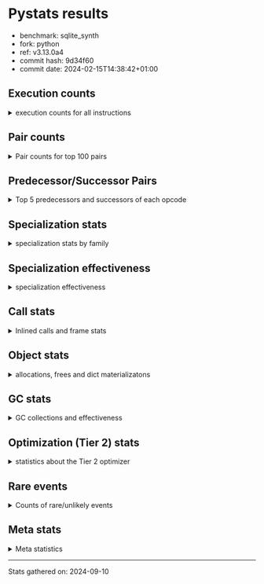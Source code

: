 
# Pystats results

- benchmark: sqlite_synth
- fork: python
- ref: v3.13.0a4
- commit hash: 9d34f60
- commit date: 2024-02-15T14:38:42+01:00

## Execution counts

<details>
<summary> execution counts for all instructions </summary>

|Name | Count | Self | Cumulative | Miss ratio | 
|---|---:|---:|---:|---:|
| LOAD_FAST | 52,431,040 | 17.2% | 17.2% |  |
| STORE_FAST | 15,729,760 | 5.2% | 22.4% |  |
| COPY | 15,728,640 | 5.2% | 27.6% |  |
| SWAP | 15,728,640 | 5.2% | 32.8% |  |
| LOAD_GLOBAL_BUILTIN | 10,487,120 | 3.4% | 36.2% |  |
| LOAD_CONST | 10,486,960 | 3.4% | 39.7% |  |
| JUMP_BACKWARD | 10,486,320 | 3.4% | 43.1% |  |
| LOAD_GLOBAL_MODULE | 10,486,320 | 3.4% | 46.6% |  |
| PUSH_NULL | 10,486,240 | 3.4% | 50.0% |  |
| POP_JUMP_IF_FALSE | 10,486,240 | 3.4% | 53.4% |  |
| LOAD_ATTR_MODULE | 10,485,960 | 3.4% | 56.9% |  |
| LOAD_ATTR_INSTANCE_VALUE | 10,485,840 | 3.4% | 60.3% |  |
| STORE_ATTR_INSTANCE_VALUE | 10,485,840 | 3.4% | 63.8% |  |
| BINARY_OP_ADD_INT | 10,485,720 | 3.4% | 67.2% |  |
| CALL_BUILTIN_O | 10,485,720 | 3.4% | 70.7% |  |
| COMPARE_OP_FLOAT | 10,485,720 | 3.4% | 74.1% |  |
| FOR_ITER | 5,244,480 | 1.7% | 75.9% |  |
| POP_TOP | 5,244,000 | 1.7% | 77.6% |  |
| LOAD_FAST_LOAD_FAST | 5,243,840 | 1.7% | 79.3% |  |
| LOAD_ATTR_METHOD_NO_DICT | 5,243,420 | 1.7% | 81.0% |  |
| RESUME_CHECK | 5,243,340 | 1.7% | 82.8% |  |
| INTERPRETER_EXIT | 5,243,200 | 1.7% | 84.5% |  |
| CALL_METHOD_DESCRIPTOR_FAST | 5,243,100 | 1.7% | 86.2% |  |
| BUILD_LIST | 5,242,960 | 1.7% | 87.9% |  |
| RETURN_CONST | 5,242,960 | 1.7% | 89.7% |  |
| FOR_ITER_RANGE | 5,242,940 | 1.7% | 91.4% |  |
| POP_JUMP_IF_NONE | 5,242,880 | 1.7% | 93.1% |  |
| STORE_FAST_STORE_FAST | 5,242,880 | 1.7% | 94.8% |  |
| CALL_LEN | 5,242,860 | 1.7% | 96.5% |  |
| CALL_STR_1 | 5,242,860 | 1.7% | 98.3% |  |
| UNPACK_SEQUENCE_TUPLE | 5,242,860 | 1.7% | 100.0% |  |
| CALL | 1,260 | 0.0% | 100.0% |  |
| LOAD_ATTR | 860 | 0.0% | 100.0% |  |
| CALL_BUILTIN_FAST | 800 | 0.0% | 100.0% |  |
| FOR_ITER_TUPLE | 720 | 0.0% | 100.0% |  |
| NOP | 560 | 0.0% | 100.0% |  |
| LOAD_DEREF | 560 | 0.0% | 100.0% |  |
| RETURN_VALUE | 480 | 0.0% | 100.0% |  |
| LOAD_GLOBAL | 480 | 0.0% | 100.0% |  |
| STORE_ATTR | 360 | 0.0% | 100.0% |  |
| CHECK_EXC_MATCH | 320 | 0.0% | 100.0% |  |
| GET_ITER | 320 | 0.0% | 100.0% |  |
| POP_EXCEPT | 320 | 0.0% | 100.0% |  |
| PUSH_EXC_INFO | 320 | 0.0% | 100.0% |  |
| BINARY_OP | 220 | 0.0% | 100.0% |  |
| MAKE_FUNCTION | 160 | 0.0% | 100.0% |  |
| BUILD_TUPLE | 160 | 0.0% | 100.0% |  |
| CALL_FUNCTION_EX | 160 | 0.0% | 100.0% |  |
| COPY_FREE_VARS | 160 | 0.0% | 100.0% |  |
| MAKE_CELL | 160 | 0.0% | 100.0% |  |
| SET_FUNCTION_ATTRIBUTE | 160 | 0.0% | 100.0% |  |
| CALL_BUILTIN_CLASS | 120 | 0.0% | 100.0% |  |
| CALL_METHOD_DESCRIPTOR_NOARGS | 120 | 0.0% | 100.0% |  |
| RESUME | 100 | 0.0% | 100.0% |  |
| BUILD_MAP | 80 | 0.0% | 100.0% |  |
| CALL_INTRINSIC_1 | 80 | 0.0% | 100.0% |  |
| COMPARE_OP | 80 | 0.0% | 100.0% |  |
| JUMP_FORWARD | 80 | 0.0% | 100.0% |  |
| LIST_EXTEND | 80 | 0.0% | 100.0% |  |
| CALL_ISINSTANCE | 80 | 0.0% | 100.0% |  |
| CALL_PY_WITH_DEFAULTS | 80 | 0.0% | 100.0% |  |
| COMPARE_OP_INT | 80 | 0.0% | 100.0% |  |
| TO_BOOL_BOOL | 80 | 0.0% | 100.0% |  |
| BINARY_OP_SUBTRACT_FLOAT | 60 | 0.0% | 100.0% |  |
| BINARY_SUBSCR_TUPLE_INT | 60 | 0.0% | 100.0% |  |
| CALL_BUILTIN_FAST_WITH_KEYWORDS | 60 | 0.0% | 100.0% |  |
| BINARY_SUBSCR | 40 | 0.0% | 100.0% |  |
| UNPACK_SEQUENCE | 40 | 0.0% | 100.0% |  |


</details>

## Pair counts

<details>
<summary> Pair counts for top 100 pairs </summary>

|Pair | Count | Self | Cumulative | 
|---|---:|---:|---:|
| PUSH_NULL LOAD_FAST | 10,485,920 | 3.4% | 3.4% |
| LOAD_ATTR_MODULE PUSH_NULL | 10,485,900 | 3.4% | 6.9% |
| LOAD_GLOBAL_BUILTIN LOAD_FAST | 10,485,840 | 3.4% | 10.3% |
| LOAD_GLOBAL_MODULE LOAD_ATTR_MODULE | 10,485,840 | 3.4% | 13.8% |
| LOAD_FAST COPY | 10,485,760 | 3.4% | 17.2% |
| STORE_FAST LOAD_GLOBAL_MODULE | 10,485,720 | 3.4% | 20.7% |
| BINARY_OP_ADD_INT SWAP | 10,485,720 | 3.4% | 24.1% |
| COMPARE_OP_FLOAT POP_JUMP_IF_FALSE | 10,485,720 | 3.4% | 27.6% |
| COPY LOAD_ATTR_INSTANCE_VALUE | 10,485,680 | 3.4% | 31.0% |
| LOAD_FAST CALL_BUILTIN_O | 10,485,680 | 3.4% | 34.5% |
| SWAP STORE_ATTR_INSTANCE_VALUE | 10,485,680 | 3.4% | 37.9% |
| LOAD_ATTR_METHOD_NO_DICT LOAD_CONST | 5,243,220 | 1.7% | 39.7% |
| STORE_FAST LOAD_FAST | 5,243,200 | 1.7% | 41.4% |
| LOAD_FAST LOAD_ATTR_METHOD_NO_DICT | 5,243,160 | 1.7% | 43.1% |
| POP_TOP JUMP_BACKWARD | 5,243,120 | 1.7% | 44.8% |
| RESUME_CHECK LOAD_FAST | 5,243,000 | 1.7% | 46.5% |
| CACHE RESUME_CHECK | 5,242,980 | 1.7% | 48.3% |
| CALL_METHOD_DESCRIPTOR_FAST POP_TOP | 5,242,980 | 1.7% | 50.0% |
| RETURN_CONST INTERPRETER_EXIT | 5,242,960 | 1.7% | 51.7% |
| STORE_ATTR_INSTANCE_VALUE RETURN_CONST | 5,242,920 | 1.7% | 53.4% |
| JUMP_BACKWARD FOR_ITER | 5,242,900 | 1.7% | 55.2% |
| LOAD_CONST LOAD_FAST_LOAD_FAST | 5,242,880 | 1.7% | 56.9% |
| LOAD_FAST POP_JUMP_IF_NONE | 5,242,880 | 1.7% | 58.6% |
| LOAD_FAST SWAP | 5,242,880 | 1.7% | 60.3% |
| POP_JUMP_IF_FALSE JUMP_BACKWARD | 5,242,880 | 1.7% | 62.1% |
| POP_JUMP_IF_FALSE LOAD_FAST | 5,242,880 | 1.7% | 63.8% |
| POP_JUMP_IF_NONE LOAD_FAST | 5,242,880 | 1.7% | 65.5% |
| STORE_FAST_STORE_FAST STORE_FAST | 5,242,880 | 1.7% | 67.2% |
| SWAP COPY | 5,242,880 | 1.7% | 69.0% |
| LOAD_ATTR_INSTANCE_VALUE LOAD_GLOBAL_BUILTIN | 5,242,880 | 1.7% | 70.7% |
| JUMP_BACKWARD FOR_ITER_RANGE | 5,242,860 | 1.7% | 72.4% |
| CALL_BUILTIN_O LOAD_FAST | 5,242,860 | 1.7% | 74.1% |
| CALL_BUILTIN_O STORE_FAST | 5,242,860 | 1.7% | 75.9% |
| CALL_STR_1 BUILD_LIST | 5,242,860 | 1.7% | 77.6% |
| FOR_ITER_RANGE STORE_FAST | 5,242,860 | 1.7% | 79.3% |
| LOAD_ATTR_INSTANCE_VALUE LOAD_CONST | 5,242,860 | 1.7% | 81.0% |
| STORE_ATTR_INSTANCE_VALUE LOAD_FAST | 5,242,860 | 1.7% | 82.8% |
| UNPACK_SEQUENCE_TUPLE STORE_FAST_STORE_FAST | 5,242,860 | 1.7% | 84.5% |
| BUILD_LIST CALL_METHOD_DESCRIPTOR_FAST | 5,242,840 | 1.7% | 86.2% |
| COPY COMPARE_OP_FLOAT | 5,242,840 | 1.7% | 87.9% |
| FOR_ITER UNPACK_SEQUENCE_TUPLE | 5,242,840 | 1.7% | 89.6% |
| LOAD_CONST BINARY_OP_ADD_INT | 5,242,840 | 1.7% | 91.4% |
| LOAD_FAST CALL_LEN | 5,242,840 | 1.7% | 93.1% |
| LOAD_FAST CALL_STR_1 | 5,242,840 | 1.7% | 94.8% |
| LOAD_FAST COMPARE_OP_FLOAT | 5,242,840 | 1.7% | 96.5% |
| LOAD_FAST_LOAD_FAST LOAD_GLOBAL_BUILTIN | 5,242,840 | 1.7% | 98.3% |
| CALL_LEN BINARY_OP_ADD_INT | 5,242,840 | 1.7% | 100.0% |
| FOR_ITER FOR_ITER | 1,480 | 0.0% | 100.0% |
| LOAD_GLOBAL_BUILTIN LOAD_FAST_LOAD_FAST | 800 | 0.0% | 100.0% |
| JUMP_BACKWARD FOR_ITER_TUPLE | 560 | 0.0% | 100.0% |
| LOAD_FAST_LOAD_FAST CALL_BUILTIN_FAST | 560 | 0.0% | 100.0% |
| FOR_ITER_TUPLE STORE_FAST | 560 | 0.0% | 100.0% |
| NOP LOAD_GLOBAL_BUILTIN | 480 | 0.0% | 100.0% |
| STORE_FAST NOP | 480 | 0.0% | 100.0% |
| LOAD_FAST LOAD_ATTR | 440 | 0.0% | 100.0% |
| CALL POP_TOP | 400 | 0.0% | 100.0% |
| CHECK_EXC_MATCH POP_JUMP_IF_FALSE | 320 | 0.0% | 100.0% |
| POP_EXCEPT JUMP_BACKWARD | 320 | 0.0% | 100.0% |
| POP_TOP POP_EXCEPT | 320 | 0.0% | 100.0% |
| POP_TOP LOAD_FAST | 320 | 0.0% | 100.0% |
| PUSH_EXC_INFO LOAD_GLOBAL_BUILTIN | 320 | 0.0% | 100.0% |
| POP_JUMP_IF_FALSE POP_TOP | 320 | 0.0% | 100.0% |
| CALL_BUILTIN_FAST PUSH_EXC_INFO | 320 | 0.0% | 100.0% |
| LOAD_GLOBAL_BUILTIN CHECK_EXC_MATCH | 320 | 0.0% | 100.0% |
| PUSH_NULL CALL | 240 | 0.0% | 100.0% |
| RETURN_VALUE INTERPRETER_EXIT | 240 | 0.0% | 100.0% |
| STORE_FAST LOAD_GLOBAL_BUILTIN | 240 | 0.0% | 100.0% |
| CALL STORE_FAST | 220 | 0.0% | 100.0% |
| LOAD_CONST CALL | 200 | 0.0% | 100.0% |
| LOAD_FAST CALL | 200 | 0.0% | 100.0% |
| LOAD_ATTR PUSH_NULL | 180 | 0.0% | 100.0% |
| LOAD_ATTR LOAD_ATTR_METHOD_NO_DICT | 180 | 0.0% | 100.0% |
| LOAD_GLOBAL_MODULE LOAD_ATTR | 180 | 0.0% | 100.0% |
| GET_ITER FOR_ITER_TUPLE | 160 | 0.0% | 100.0% |
| MAKE_FUNCTION SET_FUNCTION_ATTRIBUTE | 160 | 0.0% | 100.0% |
| RETURN_VALUE RETURN_VALUE | 160 | 0.0% | 100.0% |
| BUILD_TUPLE LOAD_CONST | 160 | 0.0% | 100.0% |
| LOAD_ATTR LOAD_CONST | 160 | 0.0% | 100.0% |
| LOAD_CONST MAKE_FUNCTION | 160 | 0.0% | 100.0% |
| LOAD_CONST LOAD_CONST | 160 | 0.0% | 100.0% |
| LOAD_CONST LOAD_FAST | 160 | 0.0% | 100.0% |
| LOAD_CONST CALL_METHOD_DESCRIPTOR_FAST | 160 | 0.0% | 100.0% |
| LOAD_DEREF PUSH_NULL | 160 | 0.0% | 100.0% |
| LOAD_FAST GET_ITER | 160 | 0.0% | 100.0% |
| LOAD_FAST RETURN_VALUE | 160 | 0.0% | 100.0% |
| LOAD_FAST BUILD_TUPLE | 160 | 0.0% | 100.0% |
| LOAD_FAST LOAD_FAST | 160 | 0.0% | 100.0% |
| LOAD_FAST STORE_ATTR | 160 | 0.0% | 100.0% |
| LOAD_FAST CALL_BUILTIN_FAST | 160 | 0.0% | 100.0% |
| LOAD_FAST_LOAD_FAST LOAD_FAST | 160 | 0.0% | 100.0% |
| LOAD_GLOBAL LOAD_GLOBAL_MODULE | 160 | 0.0% | 100.0% |
| CALL_BUILTIN_FAST POP_TOP | 160 | 0.0% | 100.0% |
| CALL_BUILTIN_FAST STORE_FAST | 160 | 0.0% | 100.0% |
| CALL CALL | 140 | 0.0% | 100.0% |
| COPY_FREE_VARS RESUME_CHECK | 140 | 0.0% | 100.0% |
| LOAD_GLOBAL LOAD_ATTR | 140 | 0.0% | 100.0% |
| LOAD_GLOBAL_MODULE CALL | 140 | 0.0% | 100.0% |
| LOAD_ATTR LOAD_ATTR_MODULE | 120 | 0.0% | 100.0% |
| STORE_FAST LOAD_GLOBAL | 120 | 0.0% | 100.0% |
| RESUME_CHECK LOAD_GLOBAL_MODULE | 120 | 0.0% | 100.0% |


</details>

## Predecessor/Successor Pairs

<details>
<summary> Top 5 predecessors and successors of each opcode </summary>

### CACHE

<details>
<summary> Successors and predecessors for CACHE </summary>

|Successors | Count | Percentage | 
|---|---:|---:|
| RESUME_CHECK | 5,242,980 | 100.0% |
| COPY_FREE_VARS | 80 | 0.0% |
| MAKE_CELL | 80 | 0.0% |
| RESUME | 60 | 0.0% |


</details>

### BINARY_SUBSCR

<details>
<summary> Successors and predecessors for BINARY_SUBSCR </summary>

|Predecessors | Count | Percentage | 
|---|---:|---:|
| LOAD_CONST | 40 | 100.0% |

|Successors | Count | Percentage | 
|---|---:|---:|
| POP_TOP | 20 | 50.0% |
| BINARY_SUBSCR_TUPLE_INT | 20 | 50.0% |


</details>

### CHECK_EXC_MATCH

<details>
<summary> Successors and predecessors for CHECK_EXC_MATCH </summary>

|Predecessors | Count | Percentage | 
|---|---:|---:|
| LOAD_GLOBAL_BUILTIN | 320 | 100.0% |

|Successors | Count | Percentage | 
|---|---:|---:|
| POP_JUMP_IF_FALSE | 320 | 100.0% |


</details>

### GET_ITER

<details>
<summary> Successors and predecessors for GET_ITER </summary>

|Predecessors | Count | Percentage | 
|---|---:|---:|
| LOAD_FAST | 160 | 50.0% |
| CALL_BUILTIN_CLASS | 60 | 18.8% |
| CALL_METHOD_DESCRIPTOR_FAST | 60 | 18.8% |
| CALL | 40 | 12.5% |

|Successors | Count | Percentage | 
|---|---:|---:|
| FOR_ITER_TUPLE | 160 | 50.0% |
| FOR_ITER | 100 | 31.2% |
| FOR_ITER_RANGE | 60 | 18.8% |


</details>

### INTERPRETER_EXIT

<details>
<summary> Successors and predecessors for INTERPRETER_EXIT </summary>

|Predecessors | Count | Percentage | 
|---|---:|---:|
| RETURN_CONST | 5,242,960 | 100.0% |
| RETURN_VALUE | 240 | 0.0% |


</details>

### MAKE_FUNCTION

<details>
<summary> Successors and predecessors for MAKE_FUNCTION </summary>

|Predecessors | Count | Percentage | 
|---|---:|---:|
| LOAD_CONST | 160 | 100.0% |

|Successors | Count | Percentage | 
|---|---:|---:|
| SET_FUNCTION_ATTRIBUTE | 160 | 100.0% |


</details>

### NOP

<details>
<summary> Successors and predecessors for NOP </summary>

|Predecessors | Count | Percentage | 
|---|---:|---:|
| STORE_FAST | 480 | 85.7% |
| POP_TOP | 80 | 14.3% |

|Successors | Count | Percentage | 
|---|---:|---:|
| LOAD_GLOBAL_BUILTIN | 480 | 85.7% |
| LOAD_DEREF | 80 | 14.3% |


</details>

### POP_EXCEPT

<details>
<summary> Successors and predecessors for POP_EXCEPT </summary>

|Predecessors | Count | Percentage | 
|---|---:|---:|
| POP_TOP | 320 | 100.0% |

|Successors | Count | Percentage | 
|---|---:|---:|
| JUMP_BACKWARD | 320 | 100.0% |


</details>

### POP_TOP

<details>
<summary> Successors and predecessors for POP_TOP </summary>

|Predecessors | Count | Percentage | 
|---|---:|---:|
| CALL_METHOD_DESCRIPTOR_FAST | 5,242,980 | 100.0% |
| CALL | 400 | 0.0% |
| POP_JUMP_IF_FALSE | 320 | 0.0% |
| CALL_BUILTIN_FAST | 160 | 0.0% |
| BINARY_SUBSCR_TUPLE_INT | 60 | 0.0% |

|Successors | Count | Percentage | 
|---|---:|---:|
| JUMP_BACKWARD | 5,243,120 | 100.0% |
| POP_EXCEPT | 320 | 0.0% |
| LOAD_FAST | 320 | 0.0% |
| NOP | 80 | 0.0% |
| LOAD_GLOBAL | 80 | 0.0% |


</details>

### PUSH_EXC_INFO

<details>
<summary> Successors and predecessors for PUSH_EXC_INFO </summary>

|Predecessors | Count | Percentage | 
|---|---:|---:|
| CALL_BUILTIN_FAST | 320 | 100.0% |

|Successors | Count | Percentage | 
|---|---:|---:|
| LOAD_GLOBAL_BUILTIN | 320 | 100.0% |


</details>

### PUSH_NULL

<details>
<summary> Successors and predecessors for PUSH_NULL </summary>

|Predecessors | Count | Percentage | 
|---|---:|---:|
| LOAD_ATTR_MODULE | 10,485,900 | 100.0% |
| LOAD_ATTR | 180 | 0.0% |
| LOAD_DEREF | 160 | 0.0% |

|Successors | Count | Percentage | 
|---|---:|---:|
| LOAD_FAST | 10,485,920 | 100.0% |
| CALL | 240 | 0.0% |
| LOAD_CONST | 80 | 0.0% |


</details>

### RETURN_VALUE

<details>
<summary> Successors and predecessors for RETURN_VALUE </summary>

|Predecessors | Count | Percentage | 
|---|---:|---:|
| RETURN_VALUE | 160 | 33.3% |
| LOAD_FAST | 160 | 33.3% |
| BINARY_OP | 100 | 20.8% |
| BINARY_OP_SUBTRACT_FLOAT | 60 | 12.5% |

|Successors | Count | Percentage | 
|---|---:|---:|
| INTERPRETER_EXIT | 240 | 50.0% |
| RETURN_VALUE | 160 | 33.3% |
| LOAD_GLOBAL | 40 | 8.3% |
| LOAD_GLOBAL_MODULE | 40 | 8.3% |


</details>

### BINARY_OP

<details>
<summary> Successors and predecessors for BINARY_OP </summary>

|Predecessors | Count | Percentage | 
|---|---:|---:|
| CALL_BUILTIN_CLASS | 60 | 27.3% |
| CALL | 40 | 18.2% |
| LOAD_CONST | 40 | 18.2% |
| LOAD_FAST | 40 | 18.2% |
| BINARY_OP | 20 | 9.1% |

|Successors | Count | Percentage | 
|---|---:|---:|
| RETURN_VALUE | 100 | 45.5% |
| SWAP | 40 | 18.2% |
| BINARY_OP_ADD_INT | 40 | 18.2% |
| BINARY_OP | 20 | 9.1% |
| BINARY_OP_SUBTRACT_FLOAT | 20 | 9.1% |


</details>

### BUILD_LIST

<details>
<summary> Successors and predecessors for BUILD_LIST </summary>

|Predecessors | Count | Percentage | 
|---|---:|---:|
| CALL_STR_1 | 5,242,860 | 100.0% |
| LOAD_FAST | 80 | 0.0% |
| CALL | 20 | 0.0% |

|Successors | Count | Percentage | 
|---|---:|---:|
| CALL_METHOD_DESCRIPTOR_FAST | 5,242,840 | 100.0% |
| LOAD_DEREF | 80 | 0.0% |
| CALL | 40 | 0.0% |


</details>

### BUILD_MAP

<details>
<summary> Successors and predecessors for BUILD_MAP </summary>

|Predecessors | Count | Percentage | 
|---|---:|---:|
| LOAD_FAST_LOAD_FAST | 80 | 100.0% |

|Successors | Count | Percentage | 
|---|---:|---:|
| CALL_BUILTIN_FAST | 80 | 100.0% |


</details>

### BUILD_TUPLE

<details>
<summary> Successors and predecessors for BUILD_TUPLE </summary>

|Predecessors | Count | Percentage | 
|---|---:|---:|
| LOAD_FAST | 160 | 100.0% |

|Successors | Count | Percentage | 
|---|---:|---:|
| LOAD_CONST | 160 | 100.0% |


</details>

### CALL

<details>
<summary> Successors and predecessors for CALL </summary>

|Predecessors | Count | Percentage | 
|---|---:|---:|
| PUSH_NULL | 240 | 19.0% |
| LOAD_CONST | 200 | 15.9% |
| LOAD_FAST | 200 | 15.9% |
| CALL | 140 | 11.1% |
| LOAD_GLOBAL_MODULE | 140 | 11.1% |

|Successors | Count | Percentage | 
|---|---:|---:|
| POP_TOP | 400 | 31.7% |
| STORE_FAST | 220 | 17.5% |
| CALL | 140 | 11.1% |
| LOAD_FAST | 100 | 7.9% |
| CALL_METHOD_DESCRIPTOR_FAST | 100 | 7.9% |


</details>

### CALL_FUNCTION_EX

<details>
<summary> Successors and predecessors for CALL_FUNCTION_EX </summary>

|Predecessors | Count | Percentage | 
|---|---:|---:|
| CALL_INTRINSIC_1 | 80 | 50.0% |
| LOAD_FAST | 80 | 50.0% |

|Successors | Count | Percentage | 
|---|---:|---:|
| COPY_FREE_VARS | 80 | 50.0% |
| RESUME_CHECK | 60 | 37.5% |
| RESUME | 20 | 12.5% |


</details>

### CALL_INTRINSIC_1

<details>
<summary> Successors and predecessors for CALL_INTRINSIC_1 </summary>

|Predecessors | Count | Percentage | 
|---|---:|---:|
| LIST_EXTEND | 80 | 100.0% |

|Successors | Count | Percentage | 
|---|---:|---:|
| CALL_FUNCTION_EX | 80 | 100.0% |


</details>

### COMPARE_OP

<details>
<summary> Successors and predecessors for COMPARE_OP </summary>

|Predecessors | Count | Percentage | 
|---|---:|---:|
| COPY | 40 | 50.0% |
| LOAD_FAST | 40 | 50.0% |

|Successors | Count | Percentage | 
|---|---:|---:|
| POP_JUMP_IF_FALSE | 40 | 50.0% |
| COMPARE_OP_FLOAT | 40 | 50.0% |


</details>

### COPY

<details>
<summary> Successors and predecessors for COPY </summary>

|Predecessors | Count | Percentage | 
|---|---:|---:|
| LOAD_FAST | 10,485,760 | 66.7% |
| SWAP | 5,242,880 | 33.3% |

|Successors | Count | Percentage | 
|---|---:|---:|
| LOAD_ATTR_INSTANCE_VALUE | 10,485,680 | 66.7% |
| COMPARE_OP_FLOAT | 5,242,840 | 33.3% |
| LOAD_ATTR | 80 | 0.0% |
| COMPARE_OP | 40 | 0.0% |


</details>

### COPY_FREE_VARS

<details>
<summary> Successors and predecessors for COPY_FREE_VARS </summary>

|Predecessors | Count | Percentage | 
|---|---:|---:|
| CACHE | 80 | 50.0% |
| CALL_FUNCTION_EX | 80 | 50.0% |

|Successors | Count | Percentage | 
|---|---:|---:|
| RESUME_CHECK | 140 | 87.5% |
| RESUME | 20 | 12.5% |


</details>

### FOR_ITER

<details>
<summary> Successors and predecessors for FOR_ITER </summary>

|Predecessors | Count | Percentage | 
|---|---:|---:|
| JUMP_BACKWARD | 5,242,900 | 100.0% |
| FOR_ITER | 1,480 | 0.0% |
| GET_ITER | 100 | 0.0% |

|Successors | Count | Percentage | 
|---|---:|---:|
| UNPACK_SEQUENCE_TUPLE | 5,242,840 | 100.0% |
| FOR_ITER | 1,480 | 0.0% |
| LOAD_FAST | 80 | 0.0% |
| UNPACK_SEQUENCE | 40 | 0.0% |
| STORE_FAST | 20 | 0.0% |


</details>

### JUMP_BACKWARD

<details>
<summary> Successors and predecessors for JUMP_BACKWARD </summary>

|Predecessors | Count | Percentage | 
|---|---:|---:|
| POP_TOP | 5,243,120 | 50.0% |
| POP_JUMP_IF_FALSE | 5,242,880 | 50.0% |
| POP_EXCEPT | 320 | 0.0% |

|Successors | Count | Percentage | 
|---|---:|---:|
| FOR_ITER | 5,242,900 | 50.0% |
| FOR_ITER_RANGE | 5,242,860 | 50.0% |
| FOR_ITER_TUPLE | 560 | 0.0% |


</details>

### JUMP_FORWARD

<details>
<summary> Successors and predecessors for JUMP_FORWARD </summary>

|Predecessors | Count | Percentage | 
|---|---:|---:|
| POP_JUMP_IF_FALSE | 80 | 100.0% |

|Successors | Count | Percentage | 
|---|---:|---:|
| LOAD_FAST | 80 | 100.0% |


</details>

### LIST_EXTEND

<details>
<summary> Successors and predecessors for LIST_EXTEND </summary>

|Predecessors | Count | Percentage | 
|---|---:|---:|
| LOAD_DEREF | 80 | 100.0% |

|Successors | Count | Percentage | 
|---|---:|---:|
| CALL_INTRINSIC_1 | 80 | 100.0% |


</details>

### LOAD_ATTR

<details>
<summary> Successors and predecessors for LOAD_ATTR </summary>

|Predecessors | Count | Percentage | 
|---|---:|---:|
| LOAD_FAST | 440 | 51.2% |
| LOAD_GLOBAL_MODULE | 180 | 20.9% |
| LOAD_GLOBAL | 140 | 16.3% |
| COPY | 80 | 9.3% |
| LOAD_ATTR | 20 | 2.3% |

|Successors | Count | Percentage | 
|---|---:|---:|
| PUSH_NULL | 180 | 20.9% |
| LOAD_ATTR_METHOD_NO_DICT | 180 | 20.9% |
| LOAD_CONST | 160 | 18.6% |
| LOAD_ATTR_MODULE | 120 | 14.0% |
| CALL | 80 | 9.3% |


</details>

### LOAD_CONST

<details>
<summary> Successors and predecessors for LOAD_CONST </summary>

|Predecessors | Count | Percentage | 
|---|---:|---:|
| LOAD_ATTR_METHOD_NO_DICT | 5,243,220 | 50.0% |
| LOAD_ATTR_INSTANCE_VALUE | 5,242,860 | 50.0% |
| BUILD_TUPLE | 160 | 0.0% |
| LOAD_ATTR | 160 | 0.0% |
| LOAD_CONST | 160 | 0.0% |

|Successors | Count | Percentage | 
|---|---:|---:|
| LOAD_FAST_LOAD_FAST | 5,242,880 | 50.0% |
| BINARY_OP_ADD_INT | 5,242,840 | 50.0% |
| CALL | 200 | 0.0% |
| MAKE_FUNCTION | 160 | 0.0% |
| LOAD_CONST | 160 | 0.0% |


</details>

### LOAD_DEREF

<details>
<summary> Successors and predecessors for LOAD_DEREF </summary>

|Predecessors | Count | Percentage | 
|---|---:|---:|
| NOP | 80 | 14.3% |
| BUILD_LIST | 80 | 14.3% |
| LOAD_DEREF | 80 | 14.3% |
| LOAD_FAST | 80 | 14.3% |
| POP_JUMP_IF_FALSE | 80 | 14.3% |

|Successors | Count | Percentage | 
|---|---:|---:|
| PUSH_NULL | 160 | 28.6% |
| LIST_EXTEND | 80 | 14.3% |
| LOAD_CONST | 80 | 14.3% |
| LOAD_DEREF | 80 | 14.3% |
| LOAD_GLOBAL_BUILTIN | 80 | 14.3% |


</details>

### LOAD_FAST

<details>
<summary> Successors and predecessors for LOAD_FAST </summary>

|Predecessors | Count | Percentage | 
|---|---:|---:|
| PUSH_NULL | 10,485,920 | 20.0% |
| LOAD_GLOBAL_BUILTIN | 10,485,840 | 20.0% |
| STORE_FAST | 5,243,200 | 10.0% |
| RESUME_CHECK | 5,243,000 | 10.0% |
| POP_JUMP_IF_FALSE | 5,242,880 | 10.0% |

|Successors | Count | Percentage | 
|---|---:|---:|
| COPY | 10,485,760 | 20.0% |
| CALL_BUILTIN_O | 10,485,680 | 20.0% |
| LOAD_ATTR_METHOD_NO_DICT | 5,243,160 | 10.0% |
| POP_JUMP_IF_NONE | 5,242,880 | 10.0% |
| SWAP | 5,242,880 | 10.0% |


</details>

### LOAD_FAST_LOAD_FAST

<details>
<summary> Successors and predecessors for LOAD_FAST_LOAD_FAST </summary>

|Predecessors | Count | Percentage | 
|---|---:|---:|
| LOAD_CONST | 5,242,880 | 100.0% |
| LOAD_GLOBAL_BUILTIN | 800 | 0.0% |
| FOR_ITER_TUPLE | 80 | 0.0% |
| LOAD_GLOBAL_MODULE | 80 | 0.0% |

|Successors | Count | Percentage | 
|---|---:|---:|
| LOAD_GLOBAL_BUILTIN | 5,242,840 | 100.0% |
| CALL_BUILTIN_FAST | 560 | 0.0% |
| LOAD_FAST | 160 | 0.0% |
| BUILD_MAP | 80 | 0.0% |
| STORE_ATTR | 80 | 0.0% |


</details>

### LOAD_GLOBAL

<details>
<summary> Successors and predecessors for LOAD_GLOBAL </summary>

|Predecessors | Count | Percentage | 
|---|---:|---:|
| STORE_FAST | 120 | 25.0% |
| POP_TOP | 80 | 16.7% |
| LOAD_CONST | 80 | 16.7% |
| RETURN_VALUE | 40 | 8.3% |
| LOAD_ATTR | 40 | 8.3% |

|Successors | Count | Percentage | 
|---|---:|---:|
| LOAD_GLOBAL_MODULE | 160 | 33.3% |
| LOAD_ATTR | 140 | 29.2% |
| LOAD_FAST | 80 | 16.7% |
| LOAD_GLOBAL_BUILTIN | 80 | 16.7% |
| CALL | 20 | 4.2% |


</details>

### MAKE_CELL

<details>
<summary> Successors and predecessors for MAKE_CELL </summary>

|Predecessors | Count | Percentage | 
|---|---:|---:|
| CACHE | 80 | 50.0% |
| MAKE_CELL | 80 | 50.0% |

|Successors | Count | Percentage | 
|---|---:|---:|
| MAKE_CELL | 80 | 50.0% |
| RESUME_CHECK | 80 | 50.0% |


</details>

### POP_JUMP_IF_FALSE

<details>
<summary> Successors and predecessors for POP_JUMP_IF_FALSE </summary>

|Predecessors | Count | Percentage | 
|---|---:|---:|
| COMPARE_OP_FLOAT | 10,485,720 | 100.0% |
| CHECK_EXC_MATCH | 320 | 0.0% |
| COMPARE_OP_INT | 80 | 0.0% |
| TO_BOOL_BOOL | 80 | 0.0% |
| COMPARE_OP | 40 | 0.0% |

|Successors | Count | Percentage | 
|---|---:|---:|
| JUMP_BACKWARD | 5,242,880 | 50.0% |
| LOAD_FAST | 5,242,880 | 50.0% |
| POP_TOP | 320 | 0.0% |
| JUMP_FORWARD | 80 | 0.0% |
| LOAD_DEREF | 80 | 0.0% |


</details>

### POP_JUMP_IF_NONE

<details>
<summary> Successors and predecessors for POP_JUMP_IF_NONE </summary>

|Predecessors | Count | Percentage | 
|---|---:|---:|
| LOAD_FAST | 5,242,880 | 100.0% |

|Successors | Count | Percentage | 
|---|---:|---:|
| LOAD_FAST | 5,242,880 | 100.0% |


</details>

### RETURN_CONST

<details>
<summary> Successors and predecessors for RETURN_CONST </summary>

|Predecessors | Count | Percentage | 
|---|---:|---:|
| STORE_ATTR_INSTANCE_VALUE | 5,242,920 | 100.0% |
| STORE_ATTR | 40 | 0.0% |

|Successors | Count | Percentage | 
|---|---:|---:|
| INTERPRETER_EXIT | 5,242,960 | 100.0% |


</details>

### SET_FUNCTION_ATTRIBUTE

<details>
<summary> Successors and predecessors for SET_FUNCTION_ATTRIBUTE </summary>

|Predecessors | Count | Percentage | 
|---|---:|---:|
| MAKE_FUNCTION | 160 | 100.0% |

|Successors | Count | Percentage | 
|---|---:|---:|
| LOAD_FAST | 80 | 50.0% |
| STORE_FAST | 80 | 50.0% |


</details>

### STORE_ATTR

<details>
<summary> Successors and predecessors for STORE_ATTR </summary>

|Predecessors | Count | Percentage | 
|---|---:|---:|
| LOAD_FAST | 160 | 44.4% |
| LOAD_FAST_LOAD_FAST | 80 | 22.2% |
| SWAP | 80 | 22.2% |
| STORE_ATTR | 40 | 11.1% |

|Successors | Count | Percentage | 
|---|---:|---:|
| LOAD_FAST | 100 | 27.8% |
| LOAD_GLOBAL_MODULE | 80 | 22.2% |
| STORE_ATTR_INSTANCE_VALUE | 80 | 22.2% |
| RETURN_CONST | 40 | 11.1% |
| STORE_ATTR | 40 | 11.1% |


</details>

### STORE_FAST

<details>
<summary> Successors and predecessors for STORE_FAST </summary>

|Predecessors | Count | Percentage | 
|---|---:|---:|
| STORE_FAST_STORE_FAST | 5,242,880 | 33.3% |
| CALL_BUILTIN_O | 5,242,860 | 33.3% |
| FOR_ITER_RANGE | 5,242,860 | 33.3% |
| FOR_ITER_TUPLE | 560 | 0.0% |
| CALL | 220 | 0.0% |

|Successors | Count | Percentage | 
|---|---:|---:|
| LOAD_GLOBAL_MODULE | 10,485,720 | 66.7% |
| LOAD_FAST | 5,243,200 | 33.3% |
| NOP | 480 | 0.0% |
| LOAD_GLOBAL_BUILTIN | 240 | 0.0% |
| LOAD_GLOBAL | 120 | 0.0% |


</details>

### STORE_FAST_STORE_FAST

<details>
<summary> Successors and predecessors for STORE_FAST_STORE_FAST </summary>

|Predecessors | Count | Percentage | 
|---|---:|---:|
| UNPACK_SEQUENCE_TUPLE | 5,242,860 | 100.0% |
| UNPACK_SEQUENCE | 20 | 0.0% |

|Successors | Count | Percentage | 
|---|---:|---:|
| STORE_FAST | 5,242,880 | 100.0% |


</details>

### SWAP

<details>
<summary> Successors and predecessors for SWAP </summary>

|Predecessors | Count | Percentage | 
|---|---:|---:|
| BINARY_OP_ADD_INT | 10,485,720 | 66.7% |
| LOAD_FAST | 5,242,880 | 33.3% |
| BINARY_OP | 40 | 0.0% |

|Successors | Count | Percentage | 
|---|---:|---:|
| STORE_ATTR_INSTANCE_VALUE | 10,485,680 | 66.7% |
| COPY | 5,242,880 | 33.3% |
| STORE_ATTR | 80 | 0.0% |


</details>

### UNPACK_SEQUENCE

<details>
<summary> Successors and predecessors for UNPACK_SEQUENCE </summary>

|Predecessors | Count | Percentage | 
|---|---:|---:|
| FOR_ITER | 40 | 100.0% |

|Successors | Count | Percentage | 
|---|---:|---:|
| STORE_FAST_STORE_FAST | 20 | 50.0% |
| UNPACK_SEQUENCE_TUPLE | 20 | 50.0% |


</details>

### RESUME

<details>
<summary> Successors and predecessors for RESUME </summary>

|Predecessors | Count | Percentage | 
|---|---:|---:|
| CACHE | 60 | 60.0% |
| CALL_FUNCTION_EX | 20 | 20.0% |
| COPY_FREE_VARS | 20 | 20.0% |

|Successors | Count | Percentage | 
|---|---:|---:|
| LOAD_FAST | 40 | 40.0% |
| LOAD_CONST | 20 | 20.0% |
| LOAD_DEREF | 20 | 20.0% |
| LOAD_GLOBAL | 20 | 20.0% |


</details>

### BINARY_OP_ADD_INT

<details>
<summary> Successors and predecessors for BINARY_OP_ADD_INT </summary>

|Predecessors | Count | Percentage | 
|---|---:|---:|
| LOAD_CONST | 5,242,840 | 50.0% |
| CALL_LEN | 5,242,840 | 50.0% |
| BINARY_OP | 40 | 0.0% |

|Successors | Count | Percentage | 
|---|---:|---:|
| SWAP | 10,485,720 | 100.0% |


</details>

### BINARY_OP_SUBTRACT_FLOAT

<details>
<summary> Successors and predecessors for BINARY_OP_SUBTRACT_FLOAT </summary>

|Predecessors | Count | Percentage | 
|---|---:|---:|
| LOAD_FAST | 40 | 66.7% |
| BINARY_OP | 20 | 33.3% |

|Successors | Count | Percentage | 
|---|---:|---:|
| RETURN_VALUE | 60 | 100.0% |


</details>

### BINARY_SUBSCR_TUPLE_INT

<details>
<summary> Successors and predecessors for BINARY_SUBSCR_TUPLE_INT </summary>

|Predecessors | Count | Percentage | 
|---|---:|---:|
| LOAD_CONST | 40 | 66.7% |
| BINARY_SUBSCR | 20 | 33.3% |

|Successors | Count | Percentage | 
|---|---:|---:|
| POP_TOP | 60 | 100.0% |


</details>

### CALL_BUILTIN_CLASS

<details>
<summary> Successors and predecessors for CALL_BUILTIN_CLASS </summary>

|Predecessors | Count | Percentage | 
|---|---:|---:|
| CALL | 40 | 33.3% |
| LOAD_FAST | 40 | 33.3% |
| LOAD_ATTR_INSTANCE_VALUE | 40 | 33.3% |

|Successors | Count | Percentage | 
|---|---:|---:|
| GET_ITER | 60 | 50.0% |
| BINARY_OP | 60 | 50.0% |


</details>

### CALL_BUILTIN_FAST

<details>
<summary> Successors and predecessors for CALL_BUILTIN_FAST </summary>

|Predecessors | Count | Percentage | 
|---|---:|---:|
| LOAD_FAST_LOAD_FAST | 560 | 70.0% |
| LOAD_FAST | 160 | 20.0% |
| BUILD_MAP | 80 | 10.0% |

|Successors | Count | Percentage | 
|---|---:|---:|
| PUSH_EXC_INFO | 320 | 40.0% |
| POP_TOP | 160 | 20.0% |
| STORE_FAST | 160 | 20.0% |
| CALL | 80 | 10.0% |
| LOAD_ATTR_METHOD_NO_DICT | 80 | 10.0% |


</details>

### CALL_BUILTIN_FAST_WITH_KEYWORDS

<details>
<summary> Successors and predecessors for CALL_BUILTIN_FAST_WITH_KEYWORDS </summary>

|Predecessors | Count | Percentage | 
|---|---:|---:|
| LOAD_CONST | 40 | 66.7% |
| CALL | 20 | 33.3% |

|Successors | Count | Percentage | 
|---|---:|---:|
| STORE_FAST | 60 | 100.0% |


</details>

### CALL_BUILTIN_O

<details>
<summary> Successors and predecessors for CALL_BUILTIN_O </summary>

|Predecessors | Count | Percentage | 
|---|---:|---:|
| LOAD_FAST | 10,485,680 | 100.0% |
| CALL | 40 | 0.0% |

|Successors | Count | Percentage | 
|---|---:|---:|
| LOAD_FAST | 5,242,860 | 50.0% |
| STORE_FAST | 5,242,860 | 50.0% |


</details>

### CALL_ISINSTANCE

<details>
<summary> Successors and predecessors for CALL_ISINSTANCE </summary>

|Predecessors | Count | Percentage | 
|---|---:|---:|
| LOAD_GLOBAL_BUILTIN | 80 | 100.0% |

|Successors | Count | Percentage | 
|---|---:|---:|
| TO_BOOL_BOOL | 80 | 100.0% |


</details>

### CALL_LEN

<details>
<summary> Successors and predecessors for CALL_LEN </summary>

|Predecessors | Count | Percentage | 
|---|---:|---:|
| LOAD_FAST | 5,242,840 | 100.0% |
| CALL | 20 | 0.0% |

|Successors | Count | Percentage | 
|---|---:|---:|
| BINARY_OP_ADD_INT | 5,242,840 | 100.0% |
| BINARY_OP | 20 | 0.0% |


</details>

### CALL_METHOD_DESCRIPTOR_FAST

<details>
<summary> Successors and predecessors for CALL_METHOD_DESCRIPTOR_FAST </summary>

|Predecessors | Count | Percentage | 
|---|---:|---:|
| BUILD_LIST | 5,242,840 | 100.0% |
| LOAD_CONST | 160 | 0.0% |
| CALL | 100 | 0.0% |

|Successors | Count | Percentage | 
|---|---:|---:|
| POP_TOP | 5,242,980 | 100.0% |
| GET_ITER | 60 | 0.0% |
| STORE_FAST | 60 | 0.0% |


</details>

### CALL_METHOD_DESCRIPTOR_NOARGS

<details>
<summary> Successors and predecessors for CALL_METHOD_DESCRIPTOR_NOARGS </summary>

|Predecessors | Count | Percentage | 
|---|---:|---:|
| LOAD_ATTR_METHOD_NO_DICT | 80 | 66.7% |
| CALL | 40 | 33.3% |

|Successors | Count | Percentage | 
|---|---:|---:|
| POP_TOP | 60 | 50.0% |
| LOAD_CONST | 60 | 50.0% |


</details>

### CALL_PY_WITH_DEFAULTS

<details>
<summary> Successors and predecessors for CALL_PY_WITH_DEFAULTS </summary>

|Predecessors | Count | Percentage | 
|---|---:|---:|
| LOAD_FAST_LOAD_FAST | 80 | 100.0% |

|Successors | Count | Percentage | 
|---|---:|---:|
| RESUME_CHECK | 80 | 100.0% |


</details>

### CALL_STR_1

<details>
<summary> Successors and predecessors for CALL_STR_1 </summary>

|Predecessors | Count | Percentage | 
|---|---:|---:|
| LOAD_FAST | 5,242,840 | 100.0% |
| CALL | 20 | 0.0% |

|Successors | Count | Percentage | 
|---|---:|---:|
| BUILD_LIST | 5,242,860 | 100.0% |


</details>

### COMPARE_OP_FLOAT

<details>
<summary> Successors and predecessors for COMPARE_OP_FLOAT </summary>

|Predecessors | Count | Percentage | 
|---|---:|---:|
| COPY | 5,242,840 | 50.0% |
| LOAD_FAST | 5,242,840 | 50.0% |
| COMPARE_OP | 40 | 0.0% |

|Successors | Count | Percentage | 
|---|---:|---:|
| POP_JUMP_IF_FALSE | 10,485,720 | 100.0% |


</details>

### COMPARE_OP_INT

<details>
<summary> Successors and predecessors for COMPARE_OP_INT </summary>

|Predecessors | Count | Percentage | 
|---|---:|---:|
| LOAD_CONST | 80 | 100.0% |

|Successors | Count | Percentage | 
|---|---:|---:|
| POP_JUMP_IF_FALSE | 80 | 100.0% |


</details>

### FOR_ITER_RANGE

<details>
<summary> Successors and predecessors for FOR_ITER_RANGE </summary>

|Predecessors | Count | Percentage | 
|---|---:|---:|
| JUMP_BACKWARD | 5,242,860 | 100.0% |
| GET_ITER | 60 | 0.0% |
| FOR_ITER | 20 | 0.0% |

|Successors | Count | Percentage | 
|---|---:|---:|
| STORE_FAST | 5,242,860 | 100.0% |
| LOAD_FAST | 80 | 0.0% |


</details>

### FOR_ITER_TUPLE

<details>
<summary> Successors and predecessors for FOR_ITER_TUPLE </summary>

|Predecessors | Count | Percentage | 
|---|---:|---:|
| JUMP_BACKWARD | 560 | 77.8% |
| GET_ITER | 160 | 22.2% |

|Successors | Count | Percentage | 
|---|---:|---:|
| STORE_FAST | 560 | 77.8% |
| LOAD_FAST | 80 | 11.1% |
| LOAD_FAST_LOAD_FAST | 80 | 11.1% |


</details>

### LOAD_ATTR_INSTANCE_VALUE

<details>
<summary> Successors and predecessors for LOAD_ATTR_INSTANCE_VALUE </summary>

|Predecessors | Count | Percentage | 
|---|---:|---:|
| COPY | 10,485,680 | 100.0% |
| LOAD_ATTR | 80 | 0.0% |
| LOAD_FAST | 80 | 0.0% |

|Successors | Count | Percentage | 
|---|---:|---:|
| LOAD_GLOBAL_BUILTIN | 5,242,880 | 50.0% |
| LOAD_CONST | 5,242,860 | 50.0% |
| LOAD_GLOBAL | 40 | 0.0% |
| CALL_BUILTIN_CLASS | 40 | 0.0% |
| CALL | 20 | 0.0% |


</details>

### LOAD_ATTR_METHOD_NO_DICT

<details>
<summary> Successors and predecessors for LOAD_ATTR_METHOD_NO_DICT </summary>

|Predecessors | Count | Percentage | 
|---|---:|---:|
| LOAD_FAST | 5,243,160 | 100.0% |
| LOAD_ATTR | 180 | 0.0% |
| CALL_BUILTIN_FAST | 80 | 0.0% |

|Successors | Count | Percentage | 
|---|---:|---:|
| LOAD_CONST | 5,243,220 | 100.0% |
| CALL_METHOD_DESCRIPTOR_NOARGS | 80 | 0.0% |
| LOAD_GLOBAL_BUILTIN | 80 | 0.0% |
| CALL | 40 | 0.0% |


</details>

### LOAD_ATTR_MODULE

<details>
<summary> Successors and predecessors for LOAD_ATTR_MODULE </summary>

|Predecessors | Count | Percentage | 
|---|---:|---:|
| LOAD_GLOBAL_MODULE | 10,485,840 | 100.0% |
| LOAD_ATTR | 120 | 0.0% |

|Successors | Count | Percentage | 
|---|---:|---:|
| PUSH_NULL | 10,485,900 | 100.0% |
| CALL | 60 | 0.0% |


</details>

### LOAD_GLOBAL_BUILTIN

<details>
<summary> Successors and predecessors for LOAD_GLOBAL_BUILTIN </summary>

|Predecessors | Count | Percentage | 
|---|---:|---:|
| LOAD_ATTR_INSTANCE_VALUE | 5,242,880 | 50.0% |
| LOAD_FAST_LOAD_FAST | 5,242,840 | 50.0% |
| NOP | 480 | 0.0% |
| PUSH_EXC_INFO | 320 | 0.0% |
| STORE_FAST | 240 | 0.0% |

|Successors | Count | Percentage | 
|---|---:|---:|
| LOAD_FAST | 10,485,840 | 100.0% |
| LOAD_FAST_LOAD_FAST | 800 | 0.0% |
| CHECK_EXC_MATCH | 320 | 0.0% |
| LOAD_DEREF | 80 | 0.0% |
| CALL_ISINSTANCE | 80 | 0.0% |


</details>

### LOAD_GLOBAL_MODULE

<details>
<summary> Successors and predecessors for LOAD_GLOBAL_MODULE </summary>

|Predecessors | Count | Percentage | 
|---|---:|---:|
| STORE_FAST | 10,485,720 | 100.0% |
| LOAD_GLOBAL | 160 | 0.0% |
| RESUME_CHECK | 120 | 0.0% |
| LOAD_CONST | 80 | 0.0% |
| LOAD_DEREF | 80 | 0.0% |

|Successors | Count | Percentage | 
|---|---:|---:|
| LOAD_ATTR_MODULE | 10,485,840 | 100.0% |
| LOAD_ATTR | 180 | 0.0% |
| CALL | 140 | 0.0% |
| LOAD_FAST | 80 | 0.0% |
| LOAD_FAST_LOAD_FAST | 80 | 0.0% |


</details>

### RESUME_CHECK

<details>
<summary> Successors and predecessors for RESUME_CHECK </summary>

|Predecessors | Count | Percentage | 
|---|---:|---:|
| CACHE | 5,242,980 | 100.0% |
| COPY_FREE_VARS | 140 | 0.0% |
| MAKE_CELL | 80 | 0.0% |
| CALL_PY_WITH_DEFAULTS | 80 | 0.0% |
| CALL_FUNCTION_EX | 60 | 0.0% |

|Successors | Count | Percentage | 
|---|---:|---:|
| LOAD_FAST | 5,243,000 | 100.0% |
| LOAD_GLOBAL_MODULE | 120 | 0.0% |
| LOAD_GLOBAL_BUILTIN | 80 | 0.0% |
| LOAD_CONST | 60 | 0.0% |
| LOAD_DEREF | 60 | 0.0% |


</details>

### STORE_ATTR_INSTANCE_VALUE

<details>
<summary> Successors and predecessors for STORE_ATTR_INSTANCE_VALUE </summary>

|Predecessors | Count | Percentage | 
|---|---:|---:|
| SWAP | 10,485,680 | 100.0% |
| LOAD_FAST | 80 | 0.0% |
| STORE_ATTR | 80 | 0.0% |

|Successors | Count | Percentage | 
|---|---:|---:|
| RETURN_CONST | 5,242,920 | 50.0% |
| LOAD_FAST | 5,242,860 | 50.0% |
| LOAD_CONST | 60 | 0.0% |


</details>

### TO_BOOL_BOOL

<details>
<summary> Successors and predecessors for TO_BOOL_BOOL </summary>

|Predecessors | Count | Percentage | 
|---|---:|---:|
| CALL_ISINSTANCE | 80 | 100.0% |

|Successors | Count | Percentage | 
|---|---:|---:|
| POP_JUMP_IF_FALSE | 80 | 100.0% |


</details>

### UNPACK_SEQUENCE_TUPLE

<details>
<summary> Successors and predecessors for UNPACK_SEQUENCE_TUPLE </summary>

|Predecessors | Count | Percentage | 
|---|---:|---:|
| FOR_ITER | 5,242,840 | 100.0% |
| UNPACK_SEQUENCE | 20 | 0.0% |

|Successors | Count | Percentage | 
|---|---:|---:|
| STORE_FAST_STORE_FAST | 5,242,860 | 100.0% |


</details>


</details>

## Specialization stats

<details>
<summary> specialization stats by family </summary>

### BINARY_OP

<details>
<summary> specialization stats for BINARY_OP family </summary>

|Kind | Count | Ratio | 
|---|---:|---:|
|     deferred | 140 | 0.0% |
|          hit | 10,485,780 | 100.0% |

| | Count | Ratio | 
|---|---:|---:|
| Success | 60 | 75.0% |
| Failure | 20 | 25.0% |

|Failure kind | Count | Ratio | 
|---|---:|---:|
| true divide different types | 20 | 100.0% |


</details>

### BINARY_SUBSCR

<details>
<summary> specialization stats for BINARY_SUBSCR family </summary>

|Kind | Count | Ratio | 
|---|---:|---:|
|     deferred | 20 | 20.0% |
|          hit | 60 | 60.0% |

| | Count | Ratio | 
|---|---:|---:|
| Success | 20 | 100.0% |
| Failure | 0 | 0.0% |


</details>

### CALL

<details>
<summary> specialization stats for CALL family </summary>

|Kind | Count | Ratio | 
|---|---:|---:|
|     deferred | 840 | 0.0% |
|          hit | 26,215,800 | 100.0% |

| | Count | Ratio | 
|---|---:|---:|
| Success | 280 | 66.7% |
| Failure | 140 | 33.3% |

|Failure kind | Count | Ratio | 
|---|---:|---:|
| cfunc noargs | 60 | 42.9% |
| meth descr method fastcall keywords | 40 | 28.6% |
| meth descr varargs keywords | 20 | 14.3% |
| class no vectorcall | 20 | 14.3% |


</details>

### COMPARE_OP

<details>
<summary> specialization stats for COMPARE_OP family </summary>

|Kind | Count | Ratio | 
|---|---:|---:|
|     deferred | 40 | 0.0% |
|          hit | 10,485,800 | 100.0% |

| | Count | Ratio | 
|---|---:|---:|
| Success | 40 | 100.0% |
| Failure | 0 | 0.0% |


</details>

### FOR_ITER

<details>
<summary> specialization stats for FOR_ITER family </summary>

|Kind | Count | Ratio | 
|---|---:|---:|
|     deferred | 5,242,980 | 50.0% |
|          hit | 5,243,660 | 50.0% |

| | Count | Ratio | 
|---|---:|---:|
| Success | 20 | 1.3% |
| Failure | 1,480 | 98.7% |

|Failure kind | Count | Ratio | 
|---|---:|---:|
| other | 1,480 | 100.0% |


</details>

### LOAD_ATTR

<details>
<summary> specialization stats for LOAD_ATTR family </summary>

|Kind | Count | Ratio | 
|---|---:|---:|
|     deferred | 460 | 0.0% |
|          hit | 26,215,220 | 100.0% |

| | Count | Ratio | 
|---|---:|---:|
| Success | 380 | 95.0% |
| Failure | 20 | 5.0% |

|Failure kind | Count | Ratio | 
|---|---:|---:|
| module attr not found | 20 | 100.0% |


</details>

### LOAD_GLOBAL

<details>
<summary> specialization stats for LOAD_GLOBAL family </summary>

|Kind | Count | Ratio | 
|---|---:|---:|
|     deferred | 240 | 0.0% |
|          hit | 20,973,440 | 100.0% |

| | Count | Ratio | 
|---|---:|---:|
| Success | 240 | 100.0% |
| Failure | 0 | 0.0% |


</details>

### POP_JUMP_IF_FALSE

<details>
<summary> specialization stats for POP_JUMP_IF_FALSE family </summary>


</details>

### POP_JUMP_IF_NONE

<details>
<summary> specialization stats for POP_JUMP_IF_NONE family </summary>


</details>

### STORE_ATTR

<details>
<summary> specialization stats for STORE_ATTR family </summary>

|Kind | Count | Ratio | 
|---|---:|---:|
|     deferred | 240 | 0.0% |
|          hit | 10,485,840 | 100.0% |

| | Count | Ratio | 
|---|---:|---:|
| Success | 80 | 66.7% |
| Failure | 40 | 33.3% |

|Failure kind | Count | Ratio | 
|---|---:|---:|
| not managed dict | 40 | 100.0% |


</details>

### TO_BOOL

<details>
<summary> specialization stats for TO_BOOL family </summary>

|Kind | Count | Ratio | 
|---|---:|---:|
|          hit | 80 | 100.0% |


</details>

### UNPACK_SEQUENCE

<details>
<summary> specialization stats for UNPACK_SEQUENCE family </summary>

|Kind | Count | Ratio | 
|---|---:|---:|
|     deferred | 20 | 0.0% |
|          hit | 5,242,860 | 100.0% |

| | Count | Ratio | 
|---|---:|---:|
| Success | 20 | 100.0% |
| Failure | 0 | 0.0% |


</details>


</details>

## Specialization effectiveness

<details>
<summary> specialization effectiveness </summary>

|Instructions | Count | Ratio | 
|---|---:|---:|
| Basic | 162,541,700 | 53.4% |
| Not specialized | 20,976,940 | 6.9% |
| Specialized hits | 120,591,880 | 39.7% |
| Specialized misses | 0 | 0.0% |

### Deferred by instruction

<details>
<summary> deferred by instruction </summary>

|Name | Count | Ratio | 
|---|---:|---:|
| FOR_ITER | 5,242,980 | 100.0% |
| CALL | 840 | 0.0% |
| LOAD_ATTR | 460 | 0.0% |
| LOAD_GLOBAL | 240 | 0.0% |
| STORE_ATTR | 240 | 0.0% |
| BINARY_OP | 140 | 0.0% |
| COMPARE_OP | 40 | 0.0% |
| BINARY_SUBSCR | 20 | 0.0% |
| UNPACK_SEQUENCE | 20 | 0.0% |
| BINARY_SLICE | 0 | 0.0% |


</details>

### Misses by instruction

<details>
<summary> misses by instruction </summary>


</details>


</details>

## Call stats

<details>
<summary> Inlined calls and frame stats </summary>

| | Count | Ratio | 
|---|---:|---:|
| Calls to PyEval_EvalDefault | 5,243,200 | 100.0% |
| Calls to Python functions inlined | 240 | 0.0% |
| Calls via PyEval_EvalFrame (total) | 5,243,200 | 100.0% |
| Calls via PyEval_EvalFrame (vector) | 5,243,200 | 100.0% |
| Calls via PyEval_EvalFrame (generator) | 0 | 0.0% |
| Calls via PyEval_EvalFrame (legacy) | 0 | 0.0% |
| Calls via PyEval_EvalFrame (function vectorcall) | 5,243,200 | 100.0% |
| Calls via PyEval_EvalFrame (build class) | 0 | 0.0% |
| Calls via PyEval_EvalFrame (slot) | 0 | 0.0% |
| Calls via PyEval_EvalFrame (function ex) | 160 | 0.0% |
| Calls via PyEval_EvalFrame (api) | 0 | 0.0% |
| Calls via PyEval_EvalFrame (method) | 80 | 0.0% |
| Frame objects created | 80 | 0.0% |
| Frames pushed | 80 | 0.0% |


</details>

## Object stats

<details>
<summary> allocations, frees and dict materializatons </summary>

| | Count | Ratio | 
|---|---:|---:|
| Allocations from freelist | 78,672,560 | 51.8% |
| Frees to freelist | 78,673,240 |  |
| Allocations | 73,292,180 | 48.2% |
| Allocations to 512 bytes | 73,292,180 | 48.2% |
| Allocations to 4 kbytes | 0 | 0.0% |
| Allocations over 4 kbytes | 0 | 0.0% |
| Frees | 78,564,010 |  |
| New values | 80 |  |
| Interpreter increfs | 162,402,400 | 63.2% |
| Interpreter decrefs | 193,831,800 | 48.0% |
| Increfs | 94,390,755 | 36.8% |
| Decrefs | 209,688,447 | 52.0% |
| Materialize dict (on request) | 0 | 0.0% |
| Materialize dict (new key) | 0 | 0.0% |
| Materialize dict (too big) | 0 | 0.0% |
| Materialize dict (str subclass) | 0 | 0.0% |
| Dematerialize dict | 0 | 0.0% |
| Method cache hits | 5,244,308 |  |
| Method cache misses | 272 |  |
| Method cache collisions | 329 |  |
| Method cache dunder hits | 799 |  |
| Method cache dunder misses | 181 |  |


</details>

## GC stats

<details>
<summary> GC collections and effectiveness </summary>

|Generation | Collections | Objects collected | Object visits | 
|---:|---:|---:|---:|
| 0 | 20 | 1,920 | 134,080 |
| 1 | 0 | 0 | 0 |
| 2 | 0 | 0 | 0 |


</details>

## Optimization (Tier 2) stats

<details>
<summary> statistics about the Tier 2 optimizer </summary>

| | Count | Ratio | 
|---|---:|---:|
| Optimization attempts | 0 |  |
| Traces created | 0 |  |
| Trace stack overflow | 0 |  |
| Trace stack underflow | 0 |  |
| Trace too long | 0 |  |
| Trace too short | 0 |  |
| Inner loop found | 0 |  |
| Recursive call | 0 |  |
| Low confidence | 0 |  |
| Traces executed | 0 |  |
| Uops executed | 0 |  |

### Trace length histogram

<details>
<summary> trace length histogram </summary>

|Range | Count | Ratio | 
|---|---:|---:|
| <= 1 | 0 |  |


</details>

### Optimized trace length histogram

<details>
<summary> optimized trace length histogram </summary>

|Range | Count | Ratio | 
|---|---:|---:|
| <= 1 | 0 |  |


</details>

### Trace run length histogram

<details>
<summary> trace run length histogram </summary>

|Range | Count | Ratio | 
|---|---:|---:|
| <= 1 | 0 |  |


</details>

### Uop execution stats

<details>
<summary> uop execution stats </summary>


</details>

### Unsupported opcodes

<details>
<summary> unsupported opcodes </summary>


</details>


</details>

## Rare events

<details>
<summary> Counts of rare/unlikely events </summary>

|Event | Count | 
|---|---:|
| set class | 0 |
| set bases | 0 |
| set eval frame func | 0 |
| builtin dict | 0 |
| func modification | 0 |
| watched dict modification | 0 |
| watched globals modification | 0 |


</details>

## Meta stats

<details>
<summary> Meta statistics </summary>

| | Count | 
|---|---:|
| Number of data files | 20 |


</details>

---
Stats gathered on: 2024-09-10

